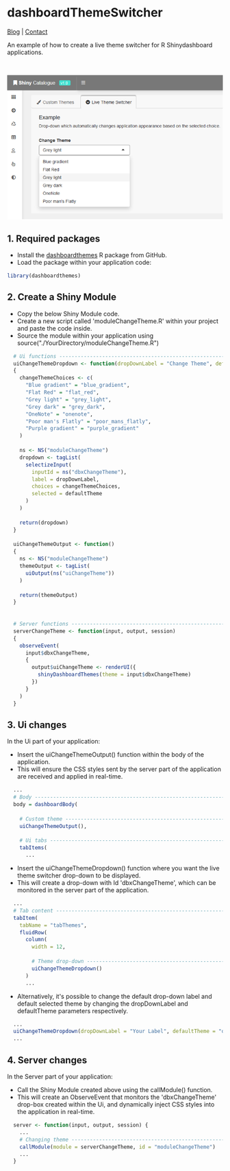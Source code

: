 # dashboardThemeSwitcher

<a href="https://nik01010.wordpress.com/" target="_blank">Blog</a> | <a href="https://nik01010.wordpress.com/contact/" target="_blank">Contact</a>
<br>

An example of how to create a live theme switcher for R Shinydashboard applications.

<br>

![live_theme_switcher](doc/live_theme_switcher.png)


## 1. Required packages
- Install the [dashboardthemes](https://github.com/nik01010/dashboardthemes) R package from GitHub.
- Load the package within your application code:
```R
library(dashboardthemes)
```

## 2. Create a Shiny Module
- Copy the below Shiny Module code.
- Create a new script called 'moduleChangeTheme.R' within your project and paste the code inside.
- Source the module within your application using source("./YourDirectory/moduleChangeTheme.R")
```R
  # Ui functions ------------------------------------------------------------
  uiChangeThemeDropdown <- function(dropDownLabel = "Change Theme", defaultTheme = "grey_light")
  {
    changeThemeChoices <- c(
      "Blue gradient" = "blue_gradient",
      "Flat Red" = "flat_red",
      "Grey light" = "grey_light",
      "Grey dark" = "grey_dark",
      "OneNote" = "onenote",
      "Poor man's Flatly" = "poor_mans_flatly",
      "Purple gradient" = "purple_gradient"
    )

    ns <- NS("moduleChangeTheme")
    dropdown <- tagList(
      selectizeInput(
        inputId = ns("dbxChangeTheme"),
        label = dropDownLabel,
        choices = changeThemeChoices,
        selected = defaultTheme
      )
    )

    return(dropdown)
  }

  uiChangeThemeOutput <- function()
  {
    ns <- NS("moduleChangeTheme")
    themeOutput <- tagList(
      uiOutput(ns("uiChangeTheme"))
    )

    return(themeOutput)
  }


  # Server functions --------------------------------------------------------
  serverChangeTheme <- function(input, output, session)
  {
    observeEvent(
      input$dbxChangeTheme, 
      {
        output$uiChangeTheme <- renderUI({
          shinyDashboardThemes(theme = input$dbxChangeTheme)
        })
      }
    )
  }
```


## 3. Ui changes
In the Ui part of your application:
- Insert the uiChangeThemeOutput() function within the body of the application.
- This will ensure the CSS styles sent by the server part of the application are received and applied in real-time.
```R
  ...
  # Body --------------------------------------------------------------------
  body = dashboardBody(

    # Custom theme ------------------------------------------------------------
    uiChangeThemeOutput(),

    # Ui tabs -----------------------------------------------------------------
    tabItems(
      ...
```
- Insert the uiChangeThemeDropdown() function where you want the live theme switcher drop-down to be displayed.
- This will create a drop-down with Id 'dbxChangeTheme', which can be monitored in the server part of the application.
```R
  ...
  # Tab content -------------------------------------------------------------
  tabItem(
    tabName = "tabThemes",
    fluidRow(
      column(
        width = 12,

        # Theme drop-down ---------------------------------------------------------
        uiChangeThemeDropdown()
      )
      ...
```
- Alternatively, it's possible to change the default drop-down label and default selected theme by changing the dropDownLabel and defaultTheme parameters respectively.
```R
  ...
  uiChangeThemeDropdown(dropDownLabel = "Your Label", defaultTheme = "onenote")
  ...
```


## 4. Server changes
In the Server part of your application:
- Call the Shiny Module created above using the callModule() function.
- This will create an ObserveEvent that monitors the 'dbxChangeTheme' drop-box created within the Ui, and dynamically inject CSS styles into the application in real-time.
```R
  server <- function(input, output, session) {
    ...
    # Changing theme ----------------------------------------------------------
    callModule(module = serverChangeTheme, id = "moduleChangeTheme")
    ...
  }
```
